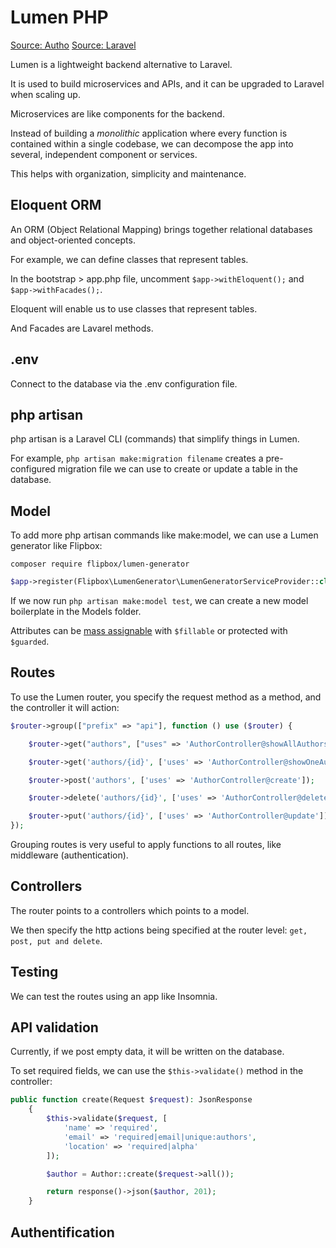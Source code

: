 # Lumen PHP

[Source: Autho](https://auth0.com/blog/developing-restful-apis-with-lumen/)
[Source: Laravel](https://laravel.com/docs/10.x/facades)

Lumen is a lightweight backend alternative to Laravel.

It is used to build microservices and APIs, and it can be upgraded to Laravel when scaling up.

Microservices are like components for the backend.

Instead of building a _monolithic_ application where every function is contained within a single codebase, we can decompose the app into several, independent component or services.

This helps with organization, simplicity and maintenance.

## Eloquent ORM

An ORM (Object Relational Mapping) brings together relational databases and object-oriented concepts.

For example, we can define classes that represent tables.

In the bootstrap > app.php file, uncomment `$app->withEloquent();` and `$app->withFacades();`.

Eloquent will enable us to use classes that represent tables.

And Facades are Lavarel methods.

## .env

Connect to the database via the .env configuration file.

## php artisan

php artisan is a Laravel CLI (commands) that simplify things in Lumen.

For example, `php artisan make:migration filename` creates a pre-configured migration file we can use to create or update a table in the database.

## Model

To add more php artisan commands like make:model, we can use a Lumen generator like Flipbox:

```Terminal
composer require flipbox/lumen-generator
```

```PHP
$app->register(Flipbox\LumenGenerator\LumenGeneratorServiceProvider::class);
```

If we now run `php artisan make:model test`, we can create a new model boilerplate in the Models folder.

Attributes can be [mass assignable](https://laravel.com/docs/5.5/eloquent#mass-assignment) with `$fillable` or protected with `$guarded`.

## Routes

To use the Lumen router, you specify the request method as a method, and the controller it will action:

```PHP
$router->group(["prefix" => "api"], function () use ($router) {

    $router->get("authors", ["uses" => 'AuthorController@showAllAuthors']);

    $router->get('authors/{id}', ['uses' => 'AuthorController@showOneAuthor']);

    $router->post('authors', ['uses' => 'AuthorController@create']);

    $router->delete('authors/{id}', ['uses' => 'AuthorController@delete']);

    $router->put('authors/{id}', ['uses' => 'AuthorController@update']);
});
```

Grouping routes is very useful to apply functions to all routes, like middleware (authentication).

## Controllers

The router points to a controllers which points to a model.

We then specify the http actions being specified at the router level: `get, post, put and delete`.

## Testing

We can test the routes using an app like Insomnia.

## API validation

Currently, if we post empty data, it will be written on the database.

To set required fields, we can use the `$this->validate()` method in the controller:

```PHP
public function create(Request $request): JsonResponse
    {
        $this->validate($request, [
            'name' => 'required',
            'email' => 'required|email|unique:authors',
            'location' => 'required|alpha'
        ]);

        $author = Author::create($request->all());

        return response()->json($author, 201);
    }
```

## Authentification
